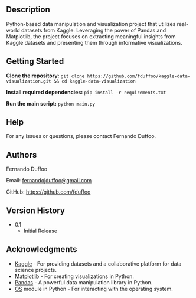 ## Description

Python-based data manipulation and visualization project that utilizes real-world datasets from Kaggle. Leveraging the power of Pandas and Matplotlib, the project focuses on extracting meaningful insights from Kaggle datasets and presenting them through informative visualizations.

## Getting Started

**Clone the repository:**
`git clone https://github.com/fduffoo/kaggle-data-visualization.git && cd kaggle-data-visualization`

**Install required dependencies:**
`pip install -r requirements.txt`

**Run the main script:**
`python main.py`

## Help

For any issues or questions, please contact Fernando Duffoo.

## Authors

Fernando Duffoo

Email: fernandojduffoo@gmail.com

GitHub: https://github.com/fduffoo

## Version History

* 0.1
    * Initial Release

## Acknowledgments

* [Kaggle](https://www.kaggle.com/) - For providing datasets and a collaborative platform for data science projects.
* [Matplotlib](https://matplotlib.org/) - For creating visualizations in Python.
* [Pandas](https://pandas.pydata.org/) - A powerful data manipulation library in Python.
* [OS](https://docs.python.org/3/library/os.html) module in Python - For interacting with the operating system.

